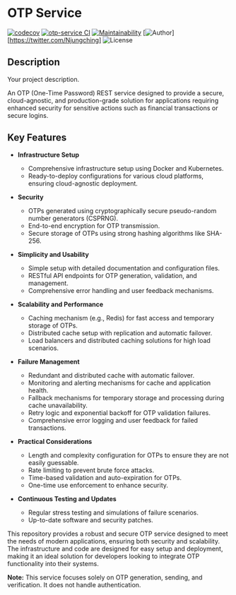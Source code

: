 # OTP Service

[![codecov](https://codecov.io/github/Njunge11/dope-utilities/tree/main/otp-service/graph/badge.svg?token=2YYRTNKBJR)](https://codecov.io/github/Njunge11/dope-utilities/tree/main/otp-service)
[![otp-service CI](https://github.com/Njunge11/dope-utilities/actions/workflows/otp-verification-ci.yml/badge.svg)](https://github.com/Njunge11/dope-utilities/actions/workflows/otp-verification-ci.yml)
[![Maintainability](https://api.codeclimate.com/v1/badges/1a1640382c4ef44e1f55/maintainability)](https://codeclimate.com/github/Njunge11/dope-utilities/maintainability)
[![Author](https://img.shields.io/badge/created-by-Njungeching-blue)][https://twitter.com/Njungching]
![License](https://img.shields.io/github/license/Njunge11/dope-utilities)

## Description

Your project description.

An OTP (One-Time Password) REST service designed to provide a secure, cloud-agnostic, and production-grade solution for applications requiring enhanced security for sensitive actions such as financial transactions or secure logins.

## Key Features

- **Infrastructure Setup**

  - Comprehensive infrastructure setup using Docker and Kubernetes.
  - Ready-to-deploy configurations for various cloud platforms, ensuring cloud-agnostic deployment.

- **Security**
  - OTPs generated using cryptographically secure pseudo-random number generators (CSPRNG).
  - End-to-end encryption for OTP transmission.
  - Secure storage of OTPs using strong hashing algorithms like SHA-256.
- **Simplicity and Usability**

  - Simple setup with detailed documentation and configuration files.
  - RESTful API endpoints for OTP generation, validation, and management.
  - Comprehensive error handling and user feedback mechanisms.

- **Scalability and Performance**

  - Caching mechanism (e.g., Redis) for fast access and temporary storage of OTPs.
  - Distributed cache setup with replication and automatic failover.
  - Load balancers and distributed caching solutions for high load scenarios.

- **Failure Management**

  - Redundant and distributed cache with automatic failover.
  - Monitoring and alerting mechanisms for cache and application health.
  - Fallback mechanisms for temporary storage and processing during cache unavailability.
  - Retry logic and exponential backoff for OTP validation failures.
  - Comprehensive error logging and user feedback for failed transactions.

- **Practical Considerations**
  - Length and complexity configuration for OTPs to ensure they are not easily guessable.
  - Rate limiting to prevent brute force attacks.
  - Time-based validation and auto-expiration for OTPs.
  - One-time use enforcement to enhance security.
- **Continuous Testing and Updates**
  - Regular stress testing and simulations of failure scenarios.
  - Up-to-date software and security patches.

This repository provides a robust and secure OTP service designed to meet the needs of modern applications, ensuring both security and scalability. The infrastructure and code are designed for easy setup and deployment, making it an ideal solution for developers looking to integrate OTP functionality into their systems.

**Note:** This service focuses solely on OTP generation, sending, and verification. It does not handle authentication.
